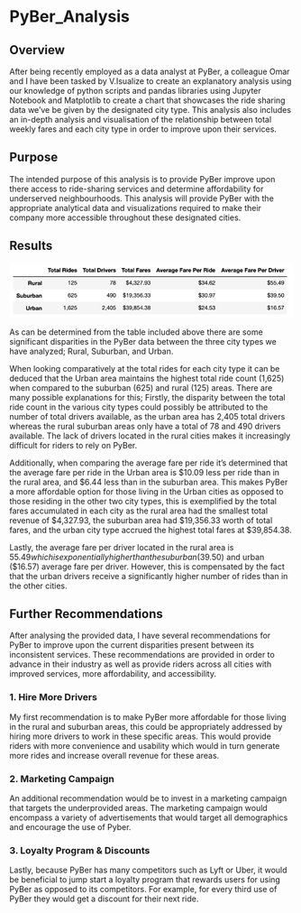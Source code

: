 # PyBer_Analysis

## Overview
After being recently employed as a data analyst at PyBer, a colleague Omar and I have been tasked by V.Isualize to create an explanatory analysis  using our knowledge of python scripts and pandas libraries using Jupyter Notebook and Matplotlib to create a chart that showcases the ride sharing data we’ve be given by the designated city type. This analysis also includes an in-depth analysis and visualisation of the relationship between total weekly fares and each city type in order to improve upon their services. 

## Purpose
The intended purpose of this analysis is to provide PyBer improve upon there access to ride-sharing services and determine affordability for underserved neighbourhoods. This analysis will provide PyBer with the appropriate analytical data and visualizations required to make their company more accessible throughout these designated cities. 

## Results 
![pyber_challenge:](./Resources/pyber_challenge.png)

As can be determined from the table included above there are some significant disparities in the PyBer data between the three city types we have analyzed; Rural, Suburban, and Urban. 

When looking comparatively at the total rides for each city type it can be deduced that the Urban area maintains the highest total ride count (1,625) when compared to the suburban (625) and rural (125) areas. There are many possible explanations for this; Firstly, the disparity between the total ride count in the various city types could possibly be attributed to the number of total drivers available, as the urban area has 2,405 total drivers whereas the rural suburban areas only have a total of 78  and 490 drivers available. The lack of drivers located in the rural cities makes it increasingly difficult for riders to rely on PyBer. 

Additionally, when comparing the average fare per ride it’s determined that the average fare per ride in the Urban area is $10.09 less per ride than in the rural area, and $6.44 less than in the suburban area. This makes PyBer a more affordable option for those living in the Urban cities as opposed to those residing in the other two city types, this is exemplified by the total fares accumulated in each city as the rural area had the smallest total revenue of $4,327.93, the suburban area had $19,356.33 worth of total fares, and the urban city type accrued the highest total fares at $39,854.38. 

Lastly, the average fare per driver located in the rural area is $55.49 which is exponentially higher than the suburban ($39.50) and urban ($16.57) average fare per driver. However, this is compensated by the fact that the urban drivers receive a significantly higher number of rides than in the other cities. 

## Further Recommendations 
After analysing the provided data, I have several recommendations for PyBer to improve upon the current disparities present between its inconsistent services. These recommendations are provided in order to advance in their industry as well as provide riders across all cities with improved services, more affordability, and accessibility.

### 1. Hire More Drivers
 My first recommendation is to make PyBer more affordable for those living in the rural and suburban areas, this could be appropriately addressed by hiring more drivers to work in these specific areas. This would provide riders with more convenience and usability which would in turn generate more rides and increase overall revenue for these areas. 

### 2. Marketing Campaign
An additional recommendation would be to invest in a marketing campaign that targets the underprovided areas. The marketing campaign would encompass a variety of advertisements that would target all demographics and encourage the use of Pyber. 

### 3. Loyalty Program & Discounts 
Lastly, because PyBer has many competitors such as Lyft or Uber, it would be beneficial to jump start a loyalty program that rewards users for using PyBer as opposed to its competitors. For example, for every third use of PyBer they would get a discount for their next ride. 

